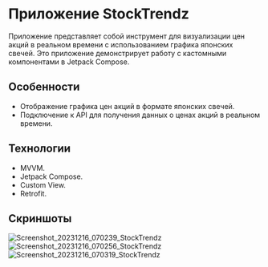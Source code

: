 # Приложение StockTrendz

Приложение представляет собой инструмент для визуализации цен акций в реальном времени с использованием графика японских свечей. 
Это приложение демонстрирует работу с кастомными компонентами в Jetpack Compose.

## Особенности

- Отображение графика цен акций в формате японских свечей.
- Подключение к API для получения данных о ценах акций в реальном времени.

## Технологии
- MVVM.
- Jetpack Compose.
- Custom View.
- Retrofit.

## Скриншоты
![Screenshot_20231216_070239_StockTrendz](https://github.com/sitegit/StockTrendz_Compose/assets/47815702/69c09d47-a756-4086-a743-312745b437e7)
![Screenshot_20231216_070256_StockTrendz](https://github.com/sitegit/StockTrendz_Compose/assets/47815702/54d3fb4c-62be-4974-bfe5-c66674cea25f)
![Screenshot_20231216_070319_StockTrendz](https://github.com/sitegit/StockTrendz_Compose/assets/47815702/ae4e4f96-d35a-4512-b91b-736528ed3a97)
